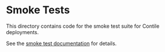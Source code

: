 # Smoke Tests

This directory contains code for the smoke test suite for Contile deployments.

See the [smoke test documentation][1] for details.

[1]: ../../docs/testing/smoke-tests.md